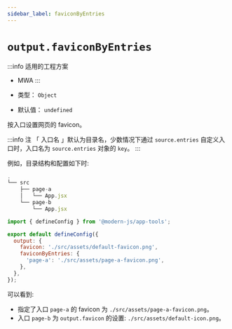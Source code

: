 ```yaml
---
sidebar_label: faviconByEntries
---
```


# `output.faviconByEntries`

:::info 适用的工程方案
* MWA
:::

* 类型： `Object`
* 默认值： `undefined`

按入口设置网页的 favicon。

:::info 注
「 入口名 」默认为目录名，少数情况下通过 `source.entries` 自定义入口时，入口名为 `source.entries` 对象的 `key`。
:::

例如，目录结构和配置如下时:

```javascript title="项目目录结构"
.
└── src
    ├── page-a
    │   └── App.jsx
    └── page-b
        └── App.jsx
```

```javascript title="modern.config.js"
import { defineConfig } from '@modern-js/app-tools';

export default defineConfig({
  output: {
    favicon: './src/assets/default-favicon.png',
    faviconByEntries: {
      'page-a': './src/assets/page-a-favicon.png',
    },
  },
});
```

可以看到:
* 指定了入口 `page-a` 的 favicon 为 `./src/assets/page-a-favicon.png`。
* 入口 `page-b` 为 `output.favicon` 的设置: `./src/assets/default-icon.png`。



